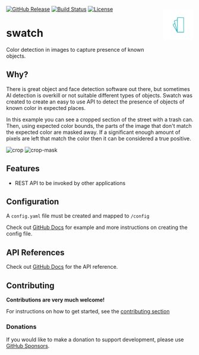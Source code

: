 <!-- markdownlint-disable first-line-heading -->
<!-- markdownlint-disable no-inline-html -->

<img src="https://raw.githubusercontent.com/NickM-27/swatch/master/assets/swatch.png"
     alt="Swatch icon"
     width="16%"
     align="right"
     style="float: right; margin: 10px 0px 20px 20px;" />

[![GitHub Release](https://img.shields.io/github/release/NickM-27/swatch.svg?style=flat-square)](https://github.com/NickM-27/swatch/releases)
[![Build Status](https://img.shields.io/github/workflow/status/NickM-27/swatch/Build?style=flat-square)](https://github.com/NickM-27/swatch/actions/workflows/build.yaml)
[![License](https://img.shields.io/github/license/NickM-27/swatch.svg?style=flat-square)](LICENSE)

# swatch

Color detection in images to capture presence of known objects.

## Why?

There is great object and face detection software out there, but sometimes AI detection is overkill or not suitable different types of objects. Swatch was created to create an easy to use API to detect the presence of objects of known color in expected places.

In this example you can see a cropped section of the street with a trash can. Then, using expected color bounds, the parts of the image that don't match the expected color are masked away. If a significant enough amount of pixels are left that match the color then it can be considered a true positive.

![crop](https://user-images.githubusercontent.com/14866235/160126079-14dd083c-7ca8-4077-882c-3f5eddeaf6a0.jpg)
![crop-mask](https://user-images.githubusercontent.com/14866235/160126093-82cedb91-c04e-44a2-8f0f-154e084f2f8f.jpg)

## Features

- REST API to be invoked by other applications

## Configuration

A `config.yaml` file must be created and mapped to `/config`

Check out [GitHub Docs](docs/config.md) for example and more instructions on creating the config file.

## API References

Check out [GitHub Docs](docs/api.md) for the API reference.

## Contributing

**Contributions are very much welcome!**

For instructions on how to get started, see the [contributing section](CONTRIBUTING.md)

### Donations

If you would like to make a donation to support development, please use [GitHub Sponsors](https://github.com/sponsors/NickM-27).
